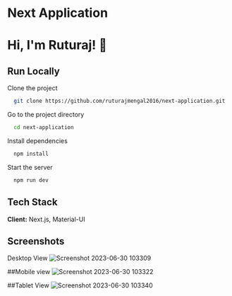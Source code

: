 # Next Application

# Hi, I'm Ruturaj! 👋

## Run Locally

Clone the project

```bash
  git clone https://github.com/ruturajmengal2016/next-application.git
```

Go to the project directory

```bash
  cd next-application
```

Install dependencies

```bash
  npm install
```

Start the server

```bash
  npm run dev
```

## Tech Stack

**Client:** Next.js, Material-UI


## Screenshots

Desktop View
![Screenshot 2023-06-30 103309](https://github.com/ruturajmengal2016/next-application/assets/114099113/0d245ef2-b240-42ae-bf0c-6138cd4a8df9)

##Mobile view
![Screenshot 2023-06-30 103322](https://github.com/ruturajmengal2016/next-application/assets/114099113/b43fc6cf-fe88-47d0-9355-b6a7597f1caa)


##Tablet View
![Screenshot 2023-06-30 103340](https://github.com/ruturajmengal2016/next-application/assets/114099113/4fd15516-a91b-46d8-93d9-46a3c22aa119)


